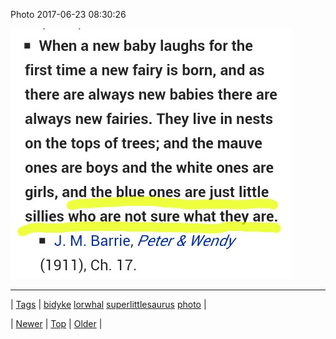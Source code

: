 <!--
title: Photo 2017-06-23 08
date: 2020-06-28T15:27:00.168Z
tags: bidyke, lorwhal, superlittlesaurus, photo
-->


Photo 2017-06-23 08:30:26

![](162156174066-0.jpg)

<!--BOTTOM-POST-NAVIGATION-->
---

| [Tags](tags.md) | [bidyke](tag-bidyke.md) [lorwhal](tag-lorwhal.md) [superlittlesaurus](tag-superlittlesaurus.md) [photo](tag-photo.md) |

| [Newer](162140106699.md) | [Top](index.md) | [Older](162234689994.md) |